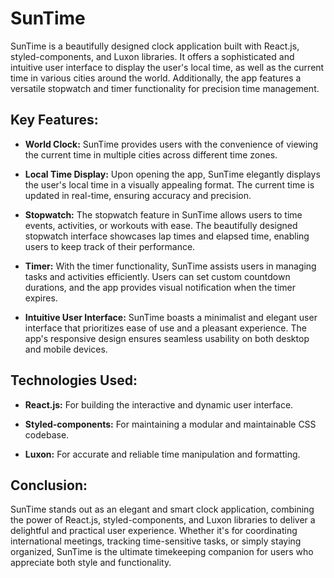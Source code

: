# SunTime

SunTime is a beautifully designed clock application built with React.js, styled-components, and Luxon libraries. It offers a sophisticated and intuitive user interface to display the user's local time, as well as the current time in various cities around the world. Additionally, the app features a versatile stopwatch and timer functionality for precision time management.

## Key Features:

- **World Clock:** SunTime provides users with the convenience of viewing the current time in multiple cities across different time zones.

- **Local Time Display:** Upon opening the app, SunTime elegantly displays the user's local time in a visually appealing format. The current time is updated in real-time, ensuring accuracy and precision.

- **Stopwatch:** The stopwatch feature in SunTime allows users to time events, activities, or workouts with ease. The beautifully designed stopwatch interface showcases lap times and elapsed time, enabling users to keep track of their performance.

- **Timer:** With the timer functionality, SunTime assists users in managing tasks and activities efficiently. Users can set custom countdown durations, and the app provides visual notification when the timer expires.

- **Intuitive User Interface:** SunTime boasts a minimalist and elegant user interface that prioritizes ease of use and a pleasant experience. The app's responsive design ensures seamless usability on both desktop and mobile devices.

## Technologies Used:

- **React.js:** For building the interactive and dynamic user interface.

- **Styled-components:** For maintaining a modular and maintainable CSS codebase.

- **Luxon:** For accurate and reliable time manipulation and formatting.

## Conclusion:

SunTime stands out as an elegant and smart clock application, combining the power of React.js, styled-components, and Luxon libraries to deliver a delightful and practical user experience. Whether it's for coordinating international meetings, tracking time-sensitive tasks, or simply staying organized, SunTime is the ultimate timekeeping companion for users who appreciate both style and functionality.
